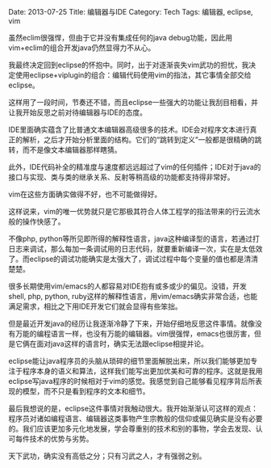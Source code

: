 Date: 2013-07-25
Title: 编辑器与IDE
Category: Tech
Tags: 编辑器, eclipse, vim

虽然eclim很强悍，但由于它并没有集成任何的java debug功能，因此用vim+eclim的组合开发java仍然显得力不从心。

我最终决定回到eclipse的怀抱中。同时，出于对逐渐丧失vim武功的担忧，我决定使用eclipse+viplugin的组合：编辑代码使用vim的指法，其它事情全部交给eclipse。

这样用了一段时间，节奏还不错，而且eclipse一些强大的功能让我刮目相看，并让我开始反思之前对待编辑器与IDE的态度。

IDE里面确实蕴含了比普通文本编辑器高级很多的技术。IDE会对程序文本进行真正的解析，之后才开始分析里面的结构。它们的“跳转到定义”一般都是很精确的跳转，而不是像文本编辑器那样瞎猜。

此外，IDE代码补全的精准度与速度都远远超过了vim的任何插件；IDE对于java的接口与实现、类与类的继承关系、反射等稍高级的功能都支持得非常好。

vim在这些方面确实做得不好，也不可能做得好。

这样说来，vim的唯一优势就只是它那极其符合人体工程学的指法带来的行云流水般的操作快感了。

不像php, python等所见即所得的解释性语言，java这种编译型的语言，若通过打日志来调试，那么每加一条调试用的日志代码，就要重新编译一次，实在是太低效了。而eclipse的调试功能确实是太强大了，调试过程中每个变量的值也都是清清楚楚。

很多长期使用vim/emacs的人都容易对IDE抱有或多或少的偏见。没错，开发shell, php, python, ruby这样的解释性语言，用vim/emacs确实非常合适，也能满足需求，相比之下用IDE开发它们就会显得有些笨拙。

但是最近开发java的经历让我逐渐冷静了下来，开始仔细地反思这件事情。就像没有万能的编程语言一样，也没有万能的编辑器。vim很强悍，emacs也很厉害，但是它俩在面对java这样的语言时，确实无法跟eclipse相提并论。

eclipse能让java程序员的头脑从琐碎的细节里面解脱出来，所以我们能够更加专注于程序本身的语义和算法，这样我们能写出更加优美和可靠的程序。这就是我用eclipse写java程序的时候相对于vim的感觉。我感觉到自己能够看见程序背后所表现的模型，而不只是看到程序的文本和细节。

最后我想说的是，eclipse这件事情对我触动很大。我开始渐渐认可这样的观点：程序员对诸如编程语言、编辑器这类事物产生宗教般的信仰或偏见确实是没有必要的。我们应该更加多元化地发展，学会尊重别的技术和别的事物，学会去发现、认可每件技术的优势与劣势。

天下武功，确实没有高低之分；只有习武之人，才有强弱之别。

